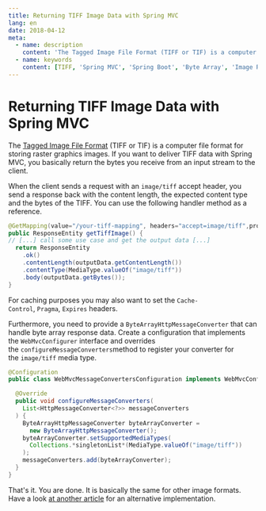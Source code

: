 ```yaml
---
title: Returning TIFF Image Data with Spring MVC
lang: en
date: 2018-04-12
meta:
  - name: description
    content: 'The Tagged Image File Format (TIFF or TIF) is a computer file format for storing raster graphics images. If you want to deliver TIFF data with Spring MVC, this post is for you.'
  - name: keywords
    content: [TIFF, 'Spring MVC', 'Spring Boot', 'Byte Array', 'Image Response']
---
```


# Returning TIFF Image Data with Spring MVC

The [Tagged Image File Format](https://en.wikipedia.org/wiki/TIFF) (TIFF or TIF) is a computer file format for storing raster graphics images. If you want to deliver TIFF data with Spring MVC, you basically return the bytes you receive from an input stream to the client.

When the client sends a request with an `image/tiff` accept header, you send a response back with the content length, the expected content type and the bytes of the TIFF. You can use the following handler method as a reference.

```java
@GetMapping(value="/your-tiff-mapping", headers="accept=image/tiff",produces="image/tiff")
public ResponseEntity getTiffImage() {
// [...] call some use case and get the output data [...]
  return ResponseEntity
    .ok()
    .contentLength(outputData.getContentLength())
    .contentType(MediaType.valueOf("image/tiff"))
    .body(outputData.getBytes());
}
```

For caching purposes you may also want to set the `Cache-Control`, `Pragma`, `Expires` headers.

Furthermore, you need to provide a `ByteArrayHttpMessageConverter` that can handle byte array response data. Create a configuration that implements the `WebMvcConfigurer` interface and overrides the `configureMessageConverters`method to register your converter for the `image/tiff` media type.

```java
@Configuration
public class WebMvcMessageConvertersConfiguration implements WebMvcConfigurer {

  @Override
  public void configureMessageConverters(
    List<HttpMessageConverter<?>> messageConverters
  ) {
    ByteArrayHttpMessageConverter byteArrayConverter =
      new ByteArrayHttpMessageConverter();
    byteArrayConverter.setSupportedMediaTypes(
      Collections.*singletonList*(MediaType.valueOf("image/tiff"))
    );
    messageConverters.add(byteArrayConverter);
  }
}
```

That's it. You are done. It is basically the same for other image formats. Have a look [at another article](http://www.baeldung.com/spring-mvc-image-media-data) for an alternative implementation.

